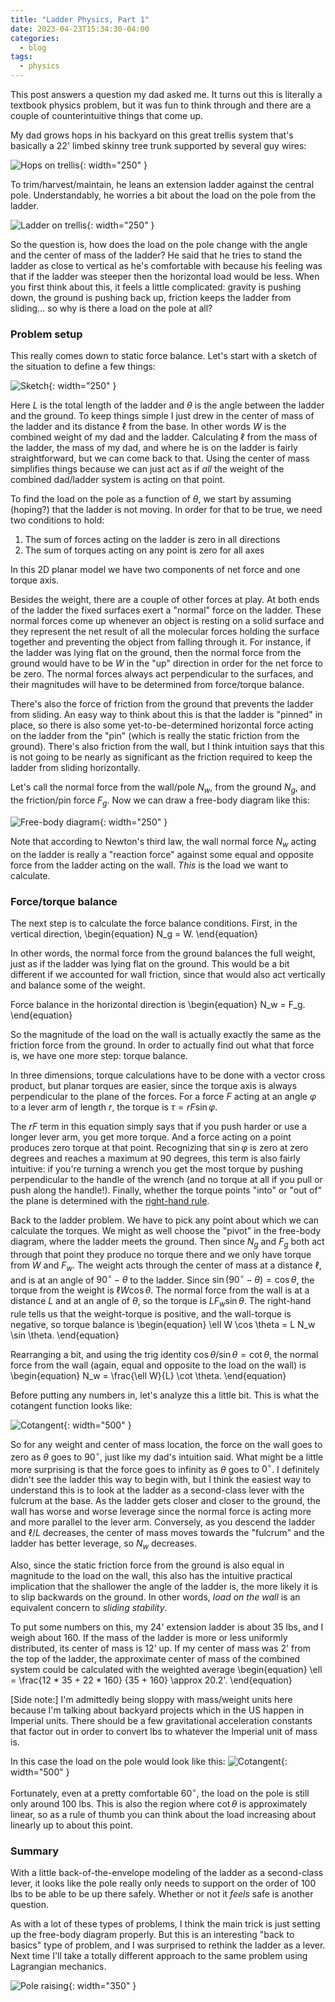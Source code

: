 ```yaml
---
title: "Ladder Physics, Part 1"
date: 2023-04-23T15:34:30-04:00
categories:
  - blog
tags:
  - physics
---
```


This post answers a question my dad asked me.  It turns out this is literally a textbook physics problem, but it was fun to think through and there are a couple of counterintuitive things that come up.

My dad grows hops in his backyard on this great trellis system that's basically a 22' limbed skinny tree trunk supported by several guy wires:

![Hops on trellis](/assets/images/ladder1/hops_grown.jpg){: width="250" }

To trim/harvest/maintain, he leans an extension ladder against the central pole.
Understandably, he worries a bit about the load on the pole from the ladder.

![Ladder on trellis](/assets/images/ladder1/pole_ladder.jpg){: width="250" }

So the question is, how does the load on the pole change with the angle and the center of mass of the ladder?  He said that he tries to stand the ladder as close to vertical as he's comfortable with because his feeling was that if the ladder was steeper then the horizontal load would be less.  When you first think about this, it feels a little complicated: gravity is pushing down, the ground is pushing back up, friction keeps the ladder from sliding... so why is there a load on the pole at all?

### Problem setup

This really comes down to static force balance.  Let's start with a sketch of the situation to define a few things:

![Sketch](/assets/images/ladder1/diagram.001.jpeg){: width="250" }

Here $L$ is the total length of the ladder and $\theta$ is the angle between the ladder and the ground.  To keep things simple I just drew in the center of mass of the ladder and its distance $\ell$ from the base.  In other words $W$ is the combined weight of my dad and the ladder.  Calculating $\ell$ from the mass of the ladder, the mass of my dad, and where he is on the ladder is fairly straightforward, but we can come back to that.  Using the center of mass simplifies things because we can just act as if _all_ the weight of the combined dad/ladder system is acting on that point.

To find the load on the pole as a function of $\theta$, we start by assuming (hoping?) that the ladder is not moving.  In order for that to be true, we need two conditions to hold:

1. The sum of forces acting on the ladder is zero in all directions
2. The sum of torques acting on any point is zero for all axes

In this 2D planar model we have two components of net force and one torque axis.

Besides the weight, there are a couple of other forces at play.  At both ends of the ladder the fixed surfaces exert a "normal" force on the ladder.  These normal forces come up whenever an object is resting on a solid surface and they represent the net result of all the molecular forces holding the surface together and preventing the object from falling through it.  For instance, if the ladder was lying flat on the ground, then the normal force from the ground would have to be $W$ in the "up" direction in order for the net force to be zero.  The normal forces always act perpendicular to the surfaces, and their magnitudes will have to be determined from force/torque balance.

There's also the force of friction from the ground that prevents the ladder from sliding.  An easy way to think about this is that the ladder is "pinned" in place, so there is also some yet-to-be-determined horizontal force acting on the ladder from the "pin" (which is really the static friction from the ground).  There's also friction from the wall, but I think intuition says that this is not going to be nearly as significant as the friction required to keep the ladder from sliding horizontally.

Let's call the normal force from the wall/pole $N_w$, from the ground $N_g$, and the friction/pin force $F_g$.  Now we can draw a free-body diagram like this:

![Free-body diagram](/assets/images/ladder1/diagram.002.jpeg){: width="250" }

Note that according to Newton's third law, the wall normal force $N_w$ acting on the ladder is really a "reaction force" against some equal and opposite force from the ladder acting on the wall.  _This_ is the load we want to calculate.

### Force/torque balance

The next step is to calculate the force balance conditions.  First, in the vertical direction,
\begin{equation}
N_g = W.
\end{equation}

In other words, the normal force from the ground balances the full weight, just as if the ladder was lying flat on the ground.
This would be a bit different if we accounted for wall friction, since that would also act vertically and balance some of the weight.

Force balance in the horizontal direction is
\begin{equation}
N_w = F_g.
\end{equation}

So the magnitude of the load on the wall is actually exactly the same as the friction force from the ground.  In order to actually find out what that force is, we have one more step: torque balance.

In three dimensions, torque calculations have to be done with a vector cross product, but planar torques are easier, since the torque axis is always perpendicular to the plane of the forces.  For a force $F$ acting at an angle $\varphi$ to a lever arm of length $r$, the torque is $\tau = r F \sin \varphi$.

The $rF$ term in this equation simply says that if you push harder or use a longer lever arm, you get more torque.  And a force acting on a point produces zero torque at that point.  Recognizing that $\sin \varphi$ is zero at zero degrees and reaches a maximum at 90 degrees, this term is also fairly intuitive: if you're turning a wrench you get the most torque by pushing perpendicular to the handle of the wrench (and no torque at all if you pull or push along the handle!).  Finally, whether the torque points "into" or "out of" the plane is determined with the [right-hand rule](http://hyperphysics.phy-astr.gsu.edu/hbase/tord.html).

Back to the ladder problem.  We have to pick any point about which we can calculate the torques.  We might as well choose the "pivot" in the free-body diagram, where the ladder meets the ground.  Then since $N_g$ and $F_g$ both act through that point they produce no torque there and we only have torque from $W$ and $F_w$.  The weight acts through the center of mass at a distance $\ell$, and is at an angle of $90^\circ - \theta$ to the ladder.  Since $\sin (90^\circ - \theta) = \cos \theta$, the torque from the weight is $\ell W \cos \theta$.  The normal force from the wall is at a distance $L$ and at an angle of $\theta$, so the torque is $L F_w \sin \theta$.  The right-hand rule tells us that the weight-torque is positive, and the wall-torque is negative, so torque balance is
\begin{equation}
\ell W \cos \theta = L N_w \sin \theta.
\end{equation}

Rearranging a bit, and using the trig identity $\cos \theta / \sin \theta = \cot \theta$, the normal force from the wall (again, equal and opposite to the load on the wall) is
\begin{equation}
N_w = \frac{\ell W}{L} \cot \theta.
\end{equation}

Before putting any numbers in, let's analyze this a little bit.  This is what the cotangent function looks like:

![Cotangent](/assets/images/ladder1/cot.png){: width="500" }

So for any weight and center of mass location, the force on the wall goes to zero as $\theta$ goes to $90^\circ$, just like my dad's intuition said.  What might be a little more surprising is that the force goes to infinity as $\theta$ goes to $0^\circ$.  I definitely didn't see the ladder this way to begin with, but I think the easiest way to understand this is to look at the ladder as a second-class lever with the fulcrum at the base.  As the ladder gets closer and closer to the ground, the wall has worse and worse leverage since the normal force is acting more and more parallel to the lever arm.  Conversely, as you descend the ladder and $\ell / L$ decreases, the center of mass moves towards the "fulcrum" and the ladder has better leverage, so $N_w$ decreases.
<!-- ADD A SKETCH HERE -->

Also, since the static friction force from the ground is also equal in magnitude to the load on the wall, this also has the intuitive practical implication that the shallower the angle of the ladder is, the more likely it is to slip backwards on the ground.  In other words, _load on the wall_ is an equivalent concern to _sliding stability_.

To put some numbers on this, my 24' extension ladder is about 35 lbs, and I weigh about 160.  If the mass of the ladder is more or less uniformly distributed, its center of mass is 12' up.  If my center of mass was 2' from the top of the ladder, the approximate center of mass of the combined system could be calculated with the weighted average
\begin{equation}
\ell = \frac{12 * 35 + 22 * 160} {35 + 160} \approx 20.2'.
\end{equation}

[Side note:] I'm admittedly being sloppy with mass/weight units here because I'm talking about backyard projects which in the US happen in Imperial units.  There should be a few gravitational acceleration constants that factor out in order to convert lbs to whatever the Imperial unit of mass is.

In this case the load on the pole would look like this:
![Cotangent](/assets/images/ladder1/load.png){: width="500" }

Fortunately, even at a pretty comfortable $60^\circ$, the load on the pole is still only around 100 lbs.  This is also the region where $\cot \theta$ is approximately linear, so as a rule of thumb you can think about the load increasing about linearly up to about this point.

### Summary
With a little back-of-the-envelope modeling of the ladder as a second-class lever, it looks like the pole really only needs to support on the order of 100 lbs to be able to be up there safely.  Whether or not it _feels_ safe is another question.

As with a lot of these types of problems, I think the main trick is just setting up the free-body diagram properly.  But this is an interesting "back to basics" type of problem, and I was surprised to rethink the ladder as a lever.  Next time I'll take a totally different approach to the same problem using Lagrangian mechanics.

<!-- 
### Wall friction

So far we've ignored the effect of wall friction because it complicates the force/torque balance calculations a little.  But it is interesting to see how it changes things.  To add that back in we can introduce a second "pin" on the wall and change the free-body diagram accordingly:

![Free-body diagram (wall friction)](/assets/images/ladder1/diagram.003.jpeg){: width="250" }

The horizontal force balance is unchanged, so we still have $N_w = F_g$.  But there is a new force in both the vertical and torque balance equations.  The important one for the normal force on the wall is the torque balance:

\begin{equation}
\ell W \cos \theta - L N_w \sin \theta - L F_w \cos \theta = 0,
\end{equation}

which can be solved for $N_w$:
\begin{equation}
N_w = 
\end{equation} -->



<!-- How he hauled this pole up could be the subject of a whole other post.  -->

![Pole raising](/assets/images/ladder1/pole_raising.jpg){: width="350" }